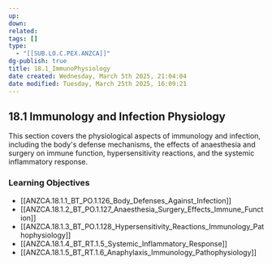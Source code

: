 ```yaml
---
up: 
down: 
related: 
tags: []
type:
  - "[[SUB.LO.C.PEX.ANZCA]]"
dg-publish: true
title: 18.1_ImmunoPhysiology
date created: Wednesday, March 5th 2025, 21:04:04
date modified: Tuesday, March 25th 2025, 16:09:21
---
```


## 18.1 Immunology and Infection Physiology

This section covers the physiological aspects of immunology and infection, including the body's defense mechanisms, the effects of anaesthesia and surgery on immune function, hypersensitivity reactions, and the systemic inflammatory response.

### Learning Objectives

- [[ANZCA.18.1.1_BT_PO.1.126_Body_Defenses_Against_Infection]]
- [[ANZCA.18.1.2_BT_PO.1.127_Anaesthesia_Surgery_Effects_Immune_Function]]
- [[ANZCA.18.1.3_BT_PO.1.128_Hypersensitivity_Reactions_Immunology_Pathophysiology]]
- [[ANZCA.18.1.4_BT_RT.1.5_Systemic_Inflammatory_Response]]
- [[ANZCA.18.1.5_BT_RT.1.6_Anaphylaxis_Immunology_Pathophysiology]]
